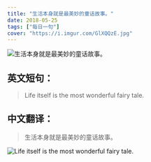 ```yaml
---
title: "生活本身就是最美妙的童话故事。"
date: 2018-05-25
tags: ["每日一句"]
cover: "https://i.imgur.com/GlXQQzE.jpg"
---
```


![生活本身就是最美妙的童话故事。](https://i.imgur.com/ut9qWG5.jpg)

## 英文短句：
> Life itself is the most wonderful fairy tale.

<!--more-->

## 中文翻译：
> 生活本身就是最美妙的童话故事。

![Life itself is the most wonderful fairy tale.](https://i.imgur.com/V4IXGma.jpg)

